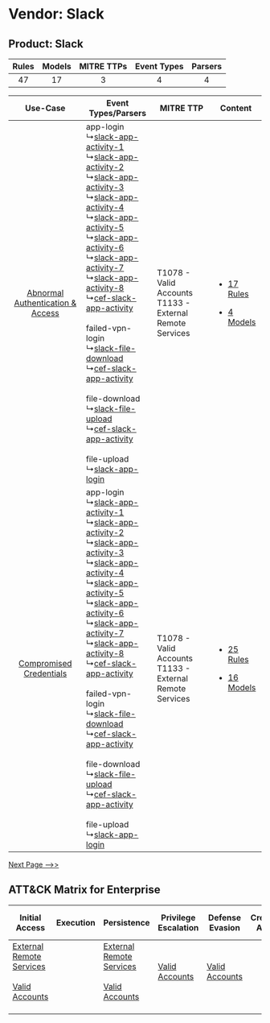 Vendor: Slack
=============
Product: Slack
--------------
| Rules | Models | MITRE TTPs | Event Types | Parsers |
|:-----:|:------:|:----------:|:-----------:|:-------:|
|  47   |   17   |     3      |      4      |    4    |

|    Use-Case    | Event Types/Parsers    | MITRE TTP    | Content    |
|:----:| ---- | ---- | ---- |
| [Abnormal Authentication & Access](../../../UseCases/uc_abnormal_authentication_&_access.md) |  app-login<br> ↳[slack-app-activity-1](Ps/pC_slackappactivity1.md)<br> ↳[slack-app-activity-2](Ps/pC_slackappactivity2.md)<br> ↳[slack-app-activity-3](Ps/pC_slackappactivity3.md)<br> ↳[slack-app-activity-4](Ps/pC_slackappactivity4.md)<br> ↳[slack-app-activity-5](Ps/pC_slackappactivity5.md)<br> ↳[slack-app-activity-6](Ps/pC_slackappactivity6.md)<br> ↳[slack-app-activity-7](Ps/pC_slackappactivity7.md)<br> ↳[slack-app-activity-8](Ps/pC_slackappactivity8.md)<br> ↳[cef-slack-app-activity](Ps/pC_cefslackappactivity.md)<br><br> failed-vpn-login<br> ↳[slack-file-download](Ps/pC_slackfiledownload.md)<br> ↳[cef-slack-app-activity](Ps/pC_cefslackappactivity.md)<br><br> file-download<br> ↳[slack-file-upload](Ps/pC_slackfileupload.md)<br> ↳[cef-slack-app-activity](Ps/pC_cefslackappactivity.md)<br><br> file-upload<br> ↳[slack-app-login](Ps/pC_slackapplogin.md)<br> | T1078 - Valid Accounts<br>T1133 - External Remote Services<br> | [<ul><li>17 Rules</li></ul><ul><li>4 Models</li></ul>](RM/r_m_slack_slack_Abnormal_Authentication_&_Access.md) |
|          [Compromised Credentials](../../../UseCases/uc_compromised_credentials.md)          |  app-login<br> ↳[slack-app-activity-1](Ps/pC_slackappactivity1.md)<br> ↳[slack-app-activity-2](Ps/pC_slackappactivity2.md)<br> ↳[slack-app-activity-3](Ps/pC_slackappactivity3.md)<br> ↳[slack-app-activity-4](Ps/pC_slackappactivity4.md)<br> ↳[slack-app-activity-5](Ps/pC_slackappactivity5.md)<br> ↳[slack-app-activity-6](Ps/pC_slackappactivity6.md)<br> ↳[slack-app-activity-7](Ps/pC_slackappactivity7.md)<br> ↳[slack-app-activity-8](Ps/pC_slackappactivity8.md)<br> ↳[cef-slack-app-activity](Ps/pC_cefslackappactivity.md)<br><br> failed-vpn-login<br> ↳[slack-file-download](Ps/pC_slackfiledownload.md)<br> ↳[cef-slack-app-activity](Ps/pC_cefslackappactivity.md)<br><br> file-download<br> ↳[slack-file-upload](Ps/pC_slackfileupload.md)<br> ↳[cef-slack-app-activity](Ps/pC_cefslackappactivity.md)<br><br> file-upload<br> ↳[slack-app-login](Ps/pC_slackapplogin.md)<br> | T1078 - Valid Accounts<br>T1133 - External Remote Services<br> | [<ul><li>25 Rules</li></ul><ul><li>16 Models</li></ul>](RM/r_m_slack_slack_Compromised_Credentials.md)         |
[Next Page -->>](2_ds_slack_slack.md)

ATT&CK Matrix for Enterprise
----------------------------
| Initial Access                                                                                                                                   | Execution | Persistence                                                                                                                                      | Privilege Escalation                                                | Defense Evasion                                                     | Credential Access | Discovery | Lateral Movement | Collection | Command and Control                                                                                                                       | Exfiltration | Impact |
| ------------------------------------------------------------------------------------------------------------------------------------------------ | --------- | ------------------------------------------------------------------------------------------------------------------------------------------------ | ------------------------------------------------------------------- | ------------------------------------------------------------------- | ----------------- | --------- | ---------------- | ---------- | ----------------------------------------------------------------------------------------------------------------------------------------- | ------------ | ------ |
| [External Remote Services](https://attack.mitre.org/techniques/T1133)<br><br>[Valid Accounts](https://attack.mitre.org/techniques/T1078)<br><br> |           | [External Remote Services](https://attack.mitre.org/techniques/T1133)<br><br>[Valid Accounts](https://attack.mitre.org/techniques/T1078)<br><br> | [Valid Accounts](https://attack.mitre.org/techniques/T1078)<br><br> | [Valid Accounts](https://attack.mitre.org/techniques/T1078)<br><br> |                   |           |                  |            | [Proxy: Multi-hop Proxy](https://attack.mitre.org/techniques/T1090/003)<br><br>[Proxy](https://attack.mitre.org/techniques/T1090)<br><br> |              |        |
